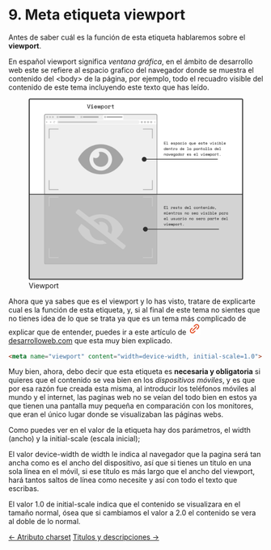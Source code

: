 # 9. Meta etiqueta **viewport**

Antes de saber cuál es la función de esta etiqueta hablaremos sobre el **viewport**.

En español viewport significa *ventana gráfica*, en el ámbito de desarrollo web este se refiere al espacio grafico del navegador donde se muestra el contenido del <span class="code">&lt;body></span> de la página, por ejemplo, todo el recuadro visible del contenido de este tema incluyendo este texto que has leído.

<figure>
<img src="./img/viewport.svg" alt="viewport" title="El area visible es el viewport.">
<figcaption>Viewport</figcaption>
</figure>

Ahora que ya sabes que es el viewport y lo has visto, tratare de explicarte cual es la función de esta etiqueta, y, si al final de este tema no sientes que no tienes idea de lo que se trata ya que es un tema más complicado de explicar que de entender, puedes ir a este artículo de <a href="https://desarrolloweb.com/articulos/etiqueta-meta-viewport.html" target="_blank"><img src="./img/link.svg"> desarrolloweb.com</a> que esta muy bien explicado.

```html
<meta name="viewport" content="width=device-width, initial-scale=1.0">
```

Muy bien, ahora, debo decir que esta etiqueta es **necesaria y obligatoria** si quieres que el contenido se vea bien en los *dispositivos móviles*, y es que por esa razón fue creada esta misma, al introducir los teléfonos móviles al mundo y el internet, las paginas web no se veían del todo bien en estos ya que tienen una pantalla muy pequeña en comparación con los monitores, que eran el único lugar donde se visualizaban las páginas webs.

Como puedes ver en el valor de la etiqueta hay dos parámetros, el <span class="code">width</span> (<span class="emphasis">ancho</span>) y la <span class="code">initial-scale</span> (<span class="emphasis">escala inicial</span>);

El valor <span class="code">device-width</span> de <span class="emphasis">width</span> le indica al navegador que la pagina será tan ancha como es el ancho del dispositivo, así que si tienes un titulo en una sola línea en el móvil, si ese título es más largo que el ancho del viewport, hará tantos saltos de línea como necesite y así con todo el texto que escribas.

El valor <span class="code">1.0</span> de <span class="emphasis">initial-scale</span> indica que el contenido se visualizara en el tamaño normal, ósea que si cambiamos el valor a <span class="code">2.0</span> el contenido se vera al doble de lo normal.

<div class="pagination">
  <a href="#/atributo-charset" class="pagination-button">← Atributo charset</a>
  <a href="#/titulos-y-descripciones" class="pagination-button">Titulos y descripciones →</a>
</div>